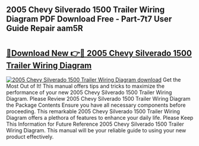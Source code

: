 ## 2005 Chevy Silverado 1500 Trailer Wiring Diagram PDF Download Free - Part-7t7 User Guide Repair aam5R

# <h2><a href="http://dfmyqh6.blite.top/?on=2005+Chevy+Silverado+1500+Trailer+Wiring+Diagram">🔗Download New 👉🔴 2005 Chevy Silverado 1500 Trailer Wiring Diagram</a></h2>

[![2005 Chevy Silverado 1500 Trailer Wiring Diagram download](https://i.imgur.com/lujVjoI.png)](http://dfmyqh6.blite.top/?on=2005+Chevy+Silverado+1500+Trailer+Wiring+Diagram)
Get the Most Out of It! This manual offers tips and tricks to maximize the performance of your new 2005 Chevy Silverado 1500 Trailer Wiring Diagram. Please Review 2005 Chevy Silverado 1500 Trailer Wiring Diagram the Package Contents Ensure you have all necessary components before proceeding. This remarkable 2005 Chevy Silverado 1500 Trailer Wiring Diagram offers a plethora of features to enhance your daily life. Please Keep This Information for Future Reference 2005 Chevy Silverado 1500 Trailer Wiring Diagram. This manual will be your reliable guide to using your new product effectively.
